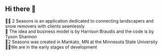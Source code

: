 ## Hi there 👋
🙋‍♀️ 2 Seasons is an application dedicated to connecting landscapers and snow removers with clients seamlessly<br>
🌈 The idea and business model is by Harrison Braudis and the code is by Tyson Shannon<br>
🍿2 Seasons was created in Mankato, MN at the Minnesota State University<br>
👩‍💻We are in the early stages of development<br>
<!--

**Here are some ideas to get you started:**

🙋‍♀️ A short introduction - what is your organization all about?
🌈 Contribution guidelines - how can the community get involved?
👩‍💻 Useful resources - where can the community find your docs? Is there anything else the community should know?
🍿 Fun facts - what does your team eat for breakfast?
🧙 Remember, you can do mighty things with the power of [Markdown](https://docs.github.com/github/writing-on-github/getting-started-with-writing-and-formatting-on-github/basic-writing-and-formatting-syntax)
-->
